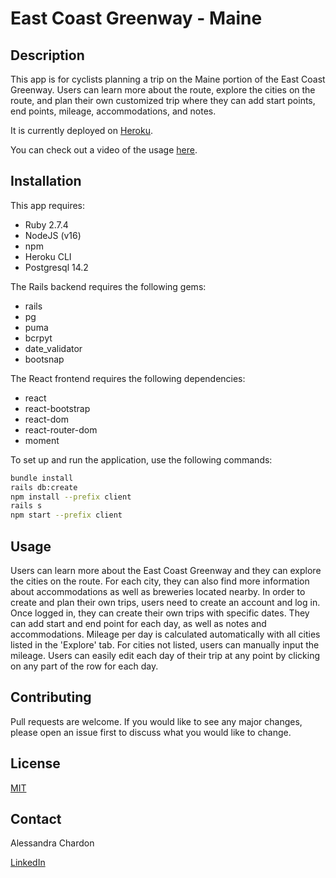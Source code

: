 # East Coast Greenway - Maine

## Description

This app is for cyclists planning a trip on the Maine portion of the East Coast Greenway. Users can learn more about the route, explore the cities on the route, and plan their own customized trip where they can add start points, end points, mileage, accommodations, and notes. 

It is currently deployed on [Heroku](https://maine-east-coast-greenway.herokuapp.com/).

You can check out a video of the usage [here](https://www.youtube.com/watch?v=qGITP4IaCdQ).

## Installation

This app requires:

- Ruby 2.7.4
- NodeJS (v16)
- npm
- Heroku CLI
- Postgresql 14.2

The Rails backend requires the following gems:

- rails
- pg
- puma
- bcrpyt
- date_validator
- bootsnap

The React frontend requires the following dependencies:

- react
- react-bootstrap
- react-dom
- react-router-dom
- moment

To set up and run the application, use the following commands:

```bash
bundle install
rails db:create
npm install --prefix client
rails s
npm start --prefix client
```

## Usage

Users can learn more about the East Coast Greenway and they can explore the cities on the route. For each city, they can also find more information about accommodations as well as breweries located nearby. In order to create and plan their own trips, users need to create an account and log in. Once logged in, they can create their own trips with specific dates. They can add start and end point for each day, as well as notes and accommodations. Mileage per day is calculated automatically with all cities listed in the 'Explore' tab. For cities not listed, users can manually input the mileage. Users can easily edit each day of their trip at any point by clicking on any part of the row for each day. 

## Contributing

Pull requests are welcome. If you would like to see any major changes, please open an issue first to discuss what you would like to change. 

## License

[MIT](https://choosealicense.com/licenses/mit/)

## Contact

Alessandra Chardon   

[LinkedIn](https://www.linkedin.com/in/alessandra-chardon-08024342/) 


